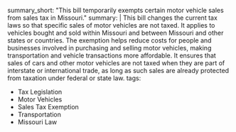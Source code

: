 summary_short: "This bill temporarily exempts certain motor vehicle sales from sales tax in Missouri."
summary: |
  This bill changes the current tax laws so that specific sales of motor vehicles are not taxed. It applies to vehicles bought and sold within Missouri and between Missouri and other states or countries. The exemption helps reduce costs for people and businesses involved in purchasing and selling motor vehicles, making transportation and vehicle transactions more affordable. It ensures that sales of cars and other motor vehicles are not taxed when they are part of interstate or international trade, as long as such sales are already protected from taxation under federal or state law.
tags:
  - Tax Legislation
  - Motor Vehicles
  - Sales Tax Exemption
  - Transportation
  - Missouri Law
